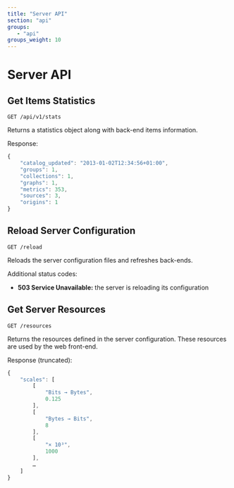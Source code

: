 ```yaml
---
title: "Server API"
section: "api"
groups:
   - "api"
groups_weight: 10
---
```


# Server API

## Get Items Statistics

```
GET /api/v1/stats
```

Returns a statistics object along with back-end items information.

Response:

```javascript
{
    "catalog_updated": "2013-01-02T12:34:56+01:00",
    "groups": 1,
    "collections": 1,
    "graphs": 1,
    "metrics": 353,
    "sources": 3,
    "origins": 1
}
```

## Reload Server Configuration

```
GET /reload
```

Reloads the server configuration files and refreshes back-ends.

Additional status codes:

 * __503 Service Unavailable:__ the server is reloading its configuration

## Get Server Resources

```
GET /resources
```

Returns the resources defined in the server configuration. These resources are used by the web front-end.

Response (truncated):

```javascript
{
    "scales": [
        [
            "Bits → Bytes",
            0.125
        ],
        [
            "Bytes → Bits",
            8
        ],
        [
            "× 10³",
            1000
        ],
        …
    ]
}
```
